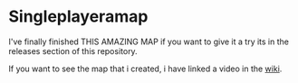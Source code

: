 # Singleplayeramap

I've finally finished THIS AMAZING MAP if you want to give it a try its in the releases section of this repository.

If you want to see the map that i created, i have linked a video in the [wiki](https://github.com/DHorn05/Singleplayeramap/wiki).
